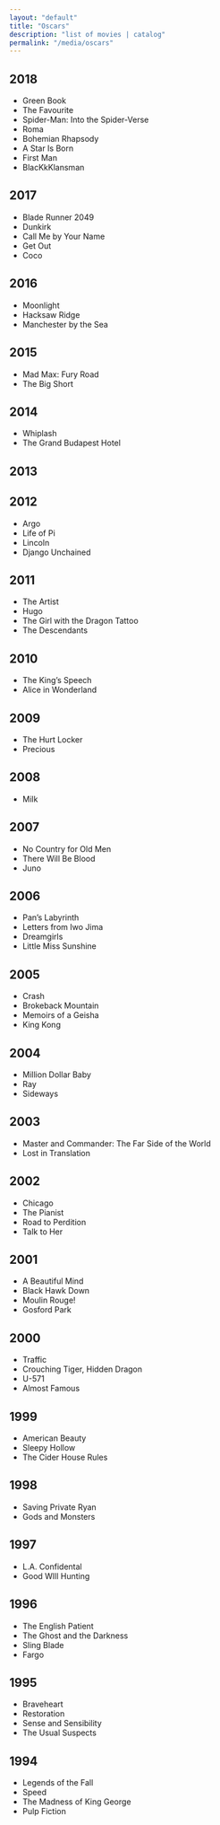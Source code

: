 ```yaml
---
layout: "default"
title: "Oscars"
description: "list of movies | catalog"
permalink: "/media/oscars"
---
```


## 2018

- Green Book
- The Favourite
- Spider-Man: Into the Spider-Verse
- Roma
- Bohemian Rhapsody
- A Star Is Born
- First Man
- BlacKkKlansman

## 2017

- Blade Runner 2049
- Dunkirk
- Call Me by Your Name
- Get Out
- Coco

## 2016

- Moonlight
- Hacksaw Ridge
- Manchester by the Sea

## 2015

- Mad Max: Fury Road
- The Big Short

## 2014

- Whiplash
- The Grand Budapest Hotel

## 2013

## 2012

- Argo
- Life of Pi
- Lincoln
- Django Unchained

## 2011

- The Artist
- Hugo
- The Girl with the Dragon Tattoo
- The Descendants

## 2010

- The King’s Speech
- Alice in Wonderland

## 2009

- The Hurt Locker
- Precious

## 2008

- Milk

## 2007

- No Country for Old Men
- There Will Be Blood
- Juno

## 2006

- Pan’s Labyrinth
- Letters from Iwo Jima
- Dreamgirls
- Little Miss Sunshine

## 2005

- Crash
- Brokeback Mountain
- Memoirs of a Geisha
- King Kong

## 2004

- Million Dollar Baby
- Ray
- Sideways

## 2003

- Master and Commander: The Far Side of the World
- Lost in Translation

## 2002

- Chicago
- The Pianist
- Road to Perdition
- Talk to Her

## 2001

- A Beautiful Mind
- Black Hawk Down
- Moulin Rouge!
- Gosford Park

## 2000

- Traffic
- Crouching Tiger, Hidden Dragon
- U-571
- Almost Famous

## 1999

- American Beauty
- Sleepy Hollow
- The Cider House Rules

## 1998

- Saving Private Ryan
- Gods and Monsters

## 1997

- L.A. Confidental
- Good WIll Hunting

## 1996

- The English Patient
- The Ghost and the Darkness
- Sling Blade
- Fargo

## 1995

- Braveheart
- Restoration
- Sense and Sensibility
- The Usual Suspects

## 1994

- Legends of the Fall
- Speed
- The Madness of King George
- Pulp Fiction
